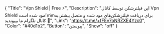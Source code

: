 {
"Title": "Vpn Shield | Free ⚡️",
"Description": "این فیلترشکن توسط کانال Vpn Shield مود شده است!\n\nبرای دریافت فیلترشکن‌های مود شده و متصل بیشتر،به کانال تلگرام ما بپیوندید 🤍",
"Link": "https://t.me/+fFEv7oNRZXE4Yzc0",
"Color": "#40d1b2",
"Button": "پیوستن",
"Show": "off"
}
